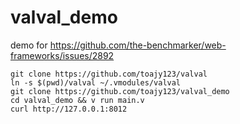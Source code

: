 # valval_demo

demo for https://github.com/the-benchmarker/web-frameworks/issues/2892

```
git clone https://github.com/toajy123/valval
ln -s $(pwd)/valval ~/.vmodules/valval
git clone https://github.com/toajy123/valval_demo
cd valval_demo && v run main.v
curl http://127.0.0.1:8012
```
